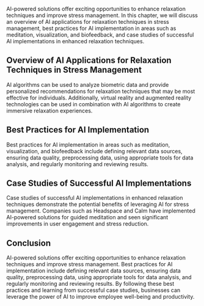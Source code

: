 

AI-powered solutions offer exciting opportunities to enhance relaxation techniques and improve stress management. In this chapter, we will discuss an overview of AI applications for relaxation techniques in stress management, best practices for AI implementation in areas such as meditation, visualization, and biofeedback, and case studies of successful AI implementations in enhanced relaxation techniques.

Overview of AI Applications for Relaxation Techniques in Stress Management
--------------------------------------------------------------------------

AI algorithms can be used to analyze biometric data and provide personalized recommendations for relaxation techniques that may be most effective for individuals. Additionally, virtual reality and augmented reality technologies can be used in combination with AI algorithms to create immersive relaxation experiences.

Best Practices for AI Implementation
------------------------------------

Best practices for AI implementation in areas such as meditation, visualization, and biofeedback include defining relevant data sources, ensuring data quality, preprocessing data, using appropriate tools for data analysis, and regularly monitoring and reviewing results.

Case Studies of Successful AI Implementations
---------------------------------------------

Case studies of successful AI implementations in enhanced relaxation techniques demonstrate the potential benefits of leveraging AI for stress management. Companies such as Headspace and Calm have implemented AI-powered solutions for guided meditation and seen significant improvements in user engagement and stress reduction.

Conclusion
----------

AI-powered solutions offer exciting opportunities to enhance relaxation techniques and improve stress management. Best practices for AI implementation include defining relevant data sources, ensuring data quality, preprocessing data, using appropriate tools for data analysis, and regularly monitoring and reviewing results. By following these best practices and learning from successful case studies, businesses can leverage the power of AI to improve employee well-being and productivity.
